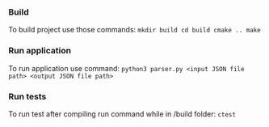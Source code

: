 ### Build

To build project use those commands:
``
mkdir build
cd build
cmake ..
make
``

### Run application

To run application use command:
``
python3 parser.py <input JSON file path> <output JSON file path>
``

### Run tests

To run test after compiling run command while in /build folder:
``
ctest
``